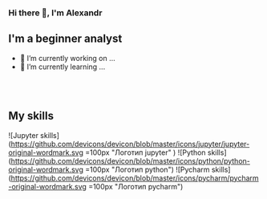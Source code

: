 ### Hi there 👋, I'm Alexandr

## I'm a beginner analyst

- 🔭 I’m currently working on ...
- 🌱 I’m currently learning ...

<br />
<br />

## My skills

![Jupyter skills](https://github.com/devicons/devicon/blob/master/icons/jupyter/jupyter-original-wordmark.svg =100px "Логотип jupyter" )
![Python skills](https://github.com/devicons/devicon/blob/master/icons/python/python-original-wordmark.svg =100px "Логотип python")
![Pycharm skills](https://github.com/devicons/devicon/blob/master/icons/pycharm/pycharm-original-wordmark.svg =100px "Логотип pycharm")





